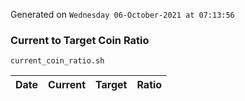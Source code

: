 Generated on `Wednesday 06-October-2021 at 07:13:56`

### Current to Target Coin Ratio
`current_coin_ratio.sh`

Date|Current|Target|Ratio
---|---|---|---
